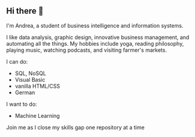 ## Hi there 👋

I'm Andrea, a student of business intelligence and information systems.

I like data analysis, graphic design, innovative business management, and automating all the things. 
My hobbies include yoga, reading philosophy, playing music, watching podcasts, and visiting farmer's markets.

I can do:
- SQL, NoSQL
- Visual Basic
- vanilla HTML/CSS
- German

I want to do:
- Machine Learning

Join me as I close my skills gap one repository at a time

<!--
**andrea-projector/andrea-projector** is a ✨ _special_ ✨ repository because its `README.md` (this file) appears on your GitHub profile.

Here are some ideas to get you started:

- 🔭 I’m currently working on ...
- 🌱 I’m currently learning ...
- 👯 I’m looking to collaborate on ...
- 🤔 I’m looking for help with ...
- 💬 Ask me about ...
- 📫 How to reach me: ...
- 😄 Pronouns: ...
- ⚡ Fun fact: ...
-->
